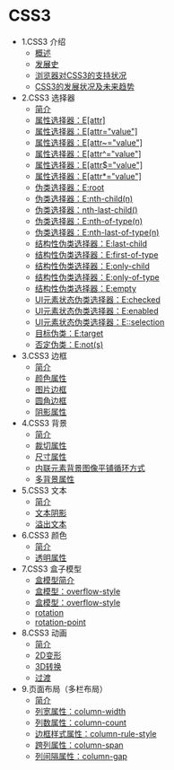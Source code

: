 
# CSS3

* 1.CSS3 介绍 
  * [概述](css_intro.md)
  * [发展史](history.md)
  * [浏览器对CSS3的支持状况](support.md)
  * [CSS3的发展状况及未来趋势](future.md)
* 2.CSS3 选择器 
  * [简介](selector_intro.md)
  * [属性选择器：E[attr]](selector_01.md)
  * [属性选择器：E[attr="value"]](selector_02.md)
  * [属性选择器：E[attr~="value"]](selector_03.md)
  * [属性选择器：E[attr^="value"]](selector_04.md)
  * [属性选择器：E[attr$="value"]](selector_05.md)
  * [属性选择器：E[attr*="value"]](selector_06.md)
  * [伪类选择器：E:root](selector_07.md)
  * [伪类选择器：E:nth-child(n)](selector_08.md)
  * [伪类选择器：nth-last-child()](selector_09.md)
  * [伪类选择器：E:nth-of-type(n)](selector_10.md)
  * [伪类选择器：E:nth-last-of-type(n)](selector_11.md)
  * [结构性伪类选择器：E:last-child](selector_12.md)
  * [结构性伪类选择器：E:first-of-type](selector_13.md)
  * [结构性伪类选择器：E:only-child](selector_14.md)
  * [结构性伪类选择器：E:only-of-type](selector_15.md)
  * [结构性伪类选择器：E:empty](selector_16.md)
  * [UI元素状态伪类选择器：E:checked](selector_17.md)
  * [UI元素状态伪类选择器：E:enabled](selector_18.md)
  * [UI元素状态伪类选择器：E::selection](selector_19.md)
  * [目标伪类：E:target](selector_20.md)
  * [否定伪类：E:not(s)](selector_21.md)
* 3.CSS3 边框
  * [简介](frame_intro.md)
  * [颜色属性](frame_color.md)
  * [图片边框](frame_bordor-image.md)
  * [圆角边框](frame_border-radius.md)
  * [阴影属性](frame_box-shadow.md)
* 4.CSS3 背景 
  * [简介](background_intro.md)
  * [裁切属性](background_clip.md)
  * [尺寸属性](background_size.md)
  * [内联元素背景图像平铺循环方式](background_attachment.md)
  * [多背景属性](background_multiple.md)
* 5.CSS3 文本 
  * [简介](text_intro.md)
  * [文本阴影](text_shadow.md)
  * [溢出文本](text_word-wrap.md)
* 6.CSS3 颜色 
  * [简介](color_intro.md)
  * [透明属性](color_opacity.md)
* 7.CSS3 盒子模型 
  * [盒模型简介](box_intro.md)
  * [盒模型：overflow-style](box_overflow-xy.md)
  * [盒模型：overflow-style](box_overflow-style.md)
  * [rotation](box_rotation.md)
  * [rotation-point](box_rotation-point.md)
* 8.CSS3 动画 
  * [简介](animation_intro.md)
  * [2D变形](animation_2d.md)
  * [3D转换](animation_3d.md)
  * [过渡](animation_transition.md)
* 9.页面布局（多栏布局）  
  * [简介](layout_intro.md)
  * [列宽属性：column-width](layout_column-width.md)
  * [列数属性：column-count](layout_column-count.md)
  * [边框样式属性：column-rule-style](layout_column-rule-style.md)
  * [跨列属性：column-span](layout_column-span.md)
  * [列间隔属性：column-gap](layout_column-gap.md)
